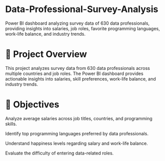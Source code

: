 # Data-Professional-Survey-Analysis
Power BI dashboard analyzing survey data of 630 data professionals, providing insights into salaries, job roles, favorite programming languages, work-life balance, and industry trends.

# 📌 Project Overview

This project analyzes survey data from 630 data professionals across multiple countries and job roles. The Power BI dashboard provides actionable insights into salaries, skill preferences, work-life balance, and industry trends.

# 🎯 Objectives

Analyze average salaries across job titles, countries, and programming skills.

Identify top programming languages preferred by data professionals.

Understand happiness levels regarding salary and work-life balance.

Evaluate the difficulty of entering data-related roles.
